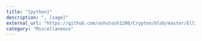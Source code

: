 ```yaml
---
title: "[python]"
description: ", [sage]"
external_url: "https://github.com/ashutosh1206/Crypton/blob/master/Elliptic-Curves/ellipticcurve.py"
category: "Miscellaneous"
---
```

